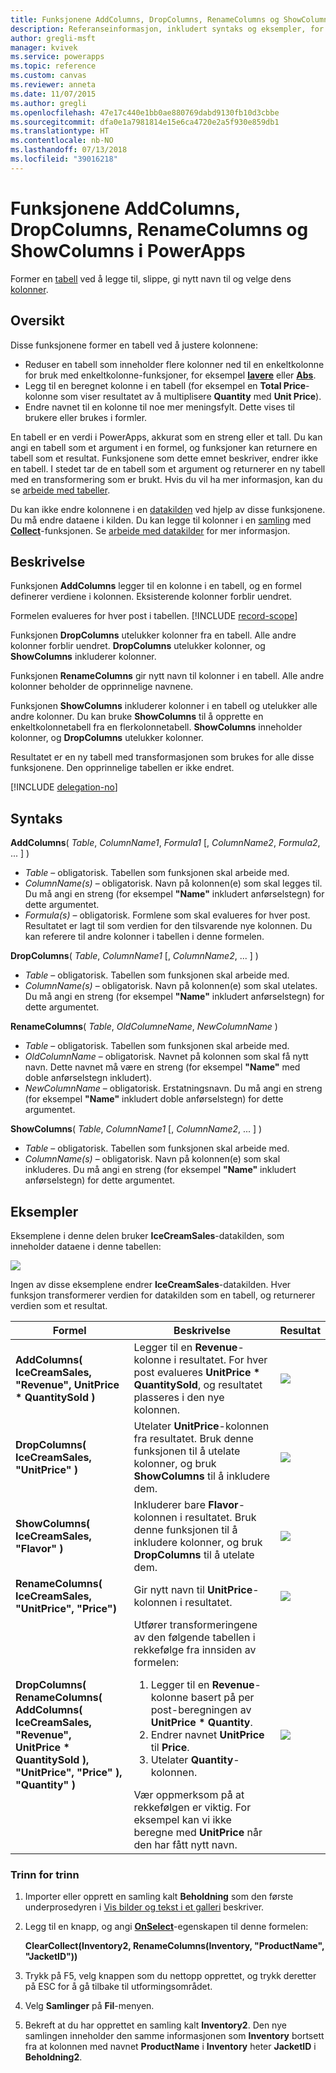 ```yaml
---
title: Funksjonene AddColumns, DropColumns, RenameColumns og ShowColumns | Microsoft Docs
description: Referanseinformasjon, inkludert syntaks og eksempler, for funksjonene AddColumns, DropColumns, RenameColumns og ShowColumns i PowerApps
author: gregli-msft
manager: kvivek
ms.service: powerapps
ms.topic: reference
ms.custom: canvas
ms.reviewer: anneta
ms.date: 11/07/2015
ms.author: gregli
ms.openlocfilehash: 47e17c440e1bb0ae880769dabd9130fb10d3cbbe
ms.sourcegitcommit: dfa0e1a7981814e15e6ca4720e2a5f930e859db1
ms.translationtype: HT
ms.contentlocale: nb-NO
ms.lasthandoff: 07/13/2018
ms.locfileid: "39016218"
---
```

# <a name="addcolumns-dropcolumns-renamecolumns-and-showcolumns-functions-in-powerapps"></a>Funksjonene AddColumns, DropColumns, RenameColumns og ShowColumns i PowerApps
Former en [tabell](../working-with-tables.md) ved å legge til, slippe, gi nytt navn til og velge dens [kolonner](../working-with-tables.md#columns).

## <a name="overview"></a>Oversikt
Disse funksjonene former en tabell ved å justere kolonnene:

* Reduser en tabell som inneholder flere kolonner ned til en enkeltkolonne for bruk med enkeltkolonne-funksjoner, for eksempel **[lavere](function-lower-upper-proper.md)** eller **[Abs](function-numericals.md)**.  
* Legg til en beregnet kolonne i en tabell (for eksempel en **Total Price**-kolonne som viser resultatet av å multiplisere **Quantity** med **Unit Price**).
* Endre navnet til en kolonne til noe mer meningsfylt. Dette vises til brukere eller brukes i formler.

En tabell er en verdi i PowerApps, akkurat som en streng eller et tall.  Du kan angi en tabell som et argument i en formel, og funksjoner kan returnere en tabell som et resultat. Funksjonene som dette emnet beskriver, endrer ikke en tabell. I stedet tar de en tabell som et argument og returnerer en ny tabell med en transformering som er brukt.  Hvis du vil ha mer informasjon, kan du se [arbeide med tabeller](../working-with-tables.md).  

Du kan ikke endre kolonnene i en [datakilden](../working-with-data-sources.md) ved hjelp av disse funksjonene. Du må endre dataene i kilden. Du kan legge til kolonner i en [samling](../working-with-data-sources.md#collections) med **[Collect](function-clear-collect-clearcollect.md)**-funksjonen.  Se [arbeide med datakilder](../working-with-data-sources.md) for mer informasjon.  

## <a name="description"></a>Beskrivelse
Funksjonen **AddColumns** legger til en kolonne i en tabell, og en formel definerer verdiene i kolonnen. Eksisterende kolonner forblir uendret.

Formelen evalueres for hver post i tabellen.
[!INCLUDE [record-scope](../../../includes/record-scope.md)]

Funksjonen **DropColumns** utelukker kolonner fra en tabell.  Alle andre kolonner forblir uendret. **DropColumns** utelukker kolonner, og **ShowColumns** inkluderer kolonner.

Funksjonen **RenameColumns** gir nytt navn til kolonner i en tabell. Alle andre kolonner beholder de opprinnelige navnene.

Funksjonen **ShowColumns** inkluderer kolonner i en tabell og utelukker alle andre kolonner. Du kan bruke **ShowColumns** til å opprette en enkeltkolonnetabell fra en flerkolonnetabell.  **ShowColumns** inneholder kolonner, og **DropColumns** utelukker kolonner.  

Resultatet er en ny tabell med transformasjonen som brukes for alle disse funksjonene.  Den opprinnelige tabellen er ikke endret.

[!INCLUDE [delegation-no](../../../includes/delegation-no.md)]

## <a name="syntax"></a>Syntaks
**AddColumns**( *Table*, *ColumnName1*, *Formula1* [, *ColumnName2*, *Formula2*, ... ] )

* *Table* – obligatorisk.  Tabellen som funksjonen skal arbeide med.
* *ColumnName(s)* – obligatorisk. Navn på kolonnen(e) som skal legges til.  Du må angi en streng (for eksempel **"Name"** inkludert anførselstegn) for dette argumentet.
* *Formula(s)* – obligatorisk.  Formlene som skal evalueres for hver post. Resultatet er lagt til som verdien for den tilsvarende nye kolonnen. Du kan referere til andre kolonner i tabellen i denne formelen.

**DropColumns**( *Table*, *ColumnName1* [, *ColumnName2*, ... ] )

* *Table* – obligatorisk.  Tabellen som funksjonen skal arbeide med.
* *ColumnName(s)* – obligatorisk. Navn på kolonnen(e) som skal utelates. Du må angi en streng (for eksempel **"Name"** inkludert anførselstegn) for dette argumentet.

**RenameColumns**( *Table*, *OldColumneName*, *NewColumnName* )

* *Table* – obligatorisk.  Tabellen som funksjonen skal arbeide med.
* *OldColumnName* – obligatorisk. Navnet på kolonnen som skal få nytt navn. Dette navnet må være en streng (for eksempel **"Name"** med doble anførselstegn inkludert).
* *NewColumnName* – obligatorisk. Erstatningsnavn. Du må angi en streng (for eksempel **"Name"** inkludert doble anførselstegn) for dette argumentet.

**ShowColumns**( *Table*, *ColumnName1* [, *ColumnName2*, ... ] )

* *Table* – obligatorisk.  Tabellen som funksjonen skal arbeide med.
* *ColumnName(s)* – obligatorisk. Navn på kolonnen(e) som skal inkluderes. Du må angi en streng (for eksempel **"Name"** inkludert anførselstegn) for dette argumentet.

## <a name="examples"></a>Eksempler
Eksemplene i denne delen bruker **IceCreamSales**-datakilden, som inneholder dataene i denne tabellen:

![](media/function-table-shaping/icecream.png)

Ingen av disse eksemplene endrer **IceCreamSales**-datakilden. Hver funksjon transformerer verdien for datakilden som en tabell, og returnerer verdien som et resultat.

| Formel | Beskrivelse | Resultat |
| --- | --- | --- |
| **AddColumns( IceCreamSales, "Revenue", UnitPrice * QuantitySold )** |Legger til en **Revenue**-kolonne i resultatet.  For hver post evalueres **UnitPrice * QuantitySold**, og resultatet plasseres i den nye kolonnen. |<style> img { max-width: none; } </style> ![](media/function-table-shaping/icecream-add-revenue.png) |
| **DropColumns( IceCreamSales, "UnitPrice" )** |Utelater **UnitPrice**-kolonnen fra resultatet. Bruk denne funksjonen til å utelate kolonner, og bruk **ShowColumns** til å inkludere dem. |![](media/function-table-shaping/icecream-drop-price.png) |
| **ShowColumns( IceCreamSales, "Flavor" )** |Inkluderer bare **Flavor**-kolonnen i resultatet. Bruk denne funksjonen til å inkludere kolonner, og bruk **DropColumns** til å utelate dem. |![](media/function-table-shaping/icecream-select-flavor.png) |
| **RenameColumns( IceCreamSales, "UnitPrice", "Price")** |Gir nytt navn til **UnitPrice**-kolonnen i resultatet. |![](media/function-table-shaping/icecream-rename-price.png) |
| **DropColumns(<br>RenameColumns(<br>AddColumns( IceCreamSales, "Revenue",<br>UnitPrice * QuantitySold ),<br>"UnitPrice", "Price" ),<br>"Quantity" )** |Utfører transformeringene av den følgende tabellen i rekkefølge fra innsiden av formelen: <ol><li>Legger til en **Revenue**-kolonne basert på per post-beregningen av **UnitPrice * Quantity**.<li>Endrer navnet **UnitPrice** til **Price**.<li>Utelater **Quantity**-kolonnen.</ol>  Vær oppmerksom på at rekkefølgen er viktig. For eksempel kan vi ikke beregne med **UnitPrice** når den har fått nytt navn. |![](media/function-table-shaping/icecream-all-transforms.png) |

### <a name="step-by-step"></a>Trinn for trinn
1. Importer eller opprett en samling kalt **Beholdning** som den første underprosedyren i [Vis bilder og tekst i et galleri](../show-images-text-gallery-sort-filter.md) beskriver.
2. Legg til en knapp, og angi **[OnSelect](../controls/properties-core.md)**-egenskapen til denne formelen:
   
    **ClearCollect(Inventory2, RenameColumns(Inventory, "ProductName", "JacketID"))**
3. Trykk på F5, velg knappen som du nettopp opprettet, og trykk deretter på ESC for å gå tilbake til utformingsområdet.
4. Velg **Samlinger** på **Fil**-menyen.
5. Bekreft at du har opprettet en samling kalt **Inventory2**. Den nye samlingen inneholder den samme informasjonen som **Inventory** bortsett fra at kolonnen med navnet **ProductName** i **Inventory** heter **JacketID** i **Beholdning2**.

